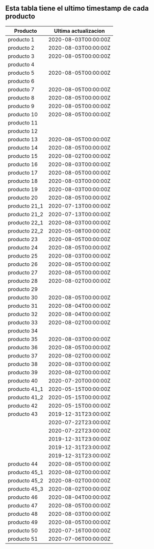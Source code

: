 ## Esta tabla tiene el ultimo timestamp de cada producto
|Producto|Ultima actualizacion |
|------ |------ |
|producto 1|2020-08-03T00:00:00Z|
|producto 2|2020-08-03T00:00:00Z|
|producto 3|2020-08-05T00:00:00Z|
|producto 4|
|producto 5|2020-08-05T00:00:00Z|
|producto 6|
|producto 7|2020-08-05T00:00:00Z|
|producto 8|2020-08-05T00:00:00Z|
|producto 9|2020-08-05T00:00:00Z|
|producto 10|2020-08-05T00:00:00Z|
|producto 11|
|producto 12|
|producto 13|2020-08-05T00:00:00Z|
|producto 14|2020-08-05T00:00:00Z|
|producto 15|2020-08-02T00:00:00Z|
|producto 16|2020-08-03T00:00:00Z|
|producto 17|2020-08-05T00:00:00Z|
|producto 18|2020-08-03T00:00:00Z|
|producto 19|2020-08-03T00:00:00Z|
|producto 20|2020-08-05T00:00:00Z|
|producto 21_1|2020-07-13T00:00:00Z|
|producto 21_2|2020-07-13T00:00:00Z|
|producto 22_1|2020-08-03T00:00:00Z|
|producto 22_2|2020-05-08T00:00:00Z|
|producto 23|2020-08-05T00:00:00Z|
|producto 24|2020-08-05T00:00:00Z|
|producto 25|2020-08-03T00:00:00Z|
|producto 26|2020-08-05T00:00:00Z|
|producto 27|2020-08-05T00:00:00Z|
|producto 28|2020-08-02T00:00:00Z|
|producto 29|
|producto 30|2020-08-05T00:00:00Z|
|producto 31|2020-08-04T00:00:00Z|
|producto 32|2020-08-04T00:00:00Z|
|producto 33|2020-08-02T00:00:00Z|
|producto 34|
|producto 35|2020-08-03T00:00:00Z|
|producto 36|2020-08-05T00:00:00Z|
|producto 37|2020-08-02T00:00:00Z|
|producto 38|2020-08-03T00:00:00Z|
|producto 39|2020-08-02T00:00:00Z|
|producto 40|2020-07-20T00:00:00Z|
|producto 41_1|2020-05-15T00:00:00Z|
|producto 41_2|2020-05-15T00:00:00Z|
|producto 42|2020-05-15T00:00:00Z|
|producto 43|2019-12-31T23:00:00Z|
| |2020-07-22T23:00:00Z|
| |2020-07-22T23:00:00Z|
| |2019-12-31T23:00:00Z|
| |2019-12-31T23:00:00Z|
| |2019-12-31T23:00:00Z|
|producto 44|2020-08-05T00:00:00Z|
|producto 45_1|2020-08-02T00:00:00Z|
|producto 45_2|2020-08-02T00:00:00Z|
|producto 45_3|2020-08-02T00:00:00Z|
|producto 46|2020-08-04T00:00:00Z|
|producto 47|2020-08-05T00:00:00Z|
|producto 48|2020-08-03T00:00:00Z|
|producto 49|2020-08-05T00:00:00Z|
|producto 50|2020-07-16T00:00:00Z|
|producto 51|2020-07-06T00:00:00Z|
